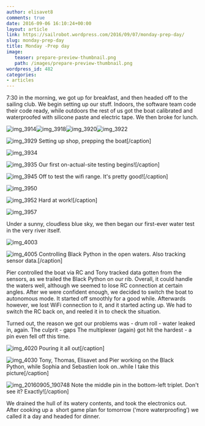 ```yaml
---
author: elisavet8
comments: true
date: 2016-09-06 16:10:24+00:00
layout: article
link: https://sailrobot.wordpress.com/2016/09/07/monday-prep-day/
slug: monday-prep-day
title: Monday -Prep day
image:
   teaser: prepare-preview-thumbnail.png
   path: /images/prepare-preview-thumbnail.png
wordpress_id: 482
categories:
- articles
---
```


7:30 in the morning, we got up for breakfast, and then headed off to the sailing club. We begin setting up our stuff. Indoors, the software team code their code ready, while outdoors the rest of us got the boat calibrated and waterproofed with silicone paste and electric tape. We then broke for lunch.

![img_3914](/images/wordpress/img_3914.jpg)![img_3918](/images/wordpress/img_3918.jpg)![img_3920](/images/wordpress/img_3920.jpg)![img_3922](/images/wordpress/img_3922.jpg)

![img_3929](/images/wordpress/img_3929.jpg) Setting up shop, prepping the boat[/caption]

![img_3934](/images/wordpress/img_3934.jpg)

![img_3935](/images/wordpress/img_3935.jpg) Our first on-actual-site testing begins![/caption]

![img_3945](/images/wordpress/img_3945.jpg) Off to test the wifi range. It's pretty good![/caption]

![img_3950](/images/wordpress/img_3950.jpg)

![img_3952](/images/wordpress/img_3952.jpg) Hard at work![/caption]

![img_3957](/images/wordpress/img_3957.jpg)



Under a sunny, cloudless blue sky, we then began our first-ever water test in the very river itself.

![img_4003](/images/wordpress/img_4003.jpg)

![img_4005](/images/wordpress/img_4005.jpg) Controlling Black Python in the open waters. Also tracking sensor data.[/caption]

Pier controlled the boat via RC and Tony tracked data gotten from the sensors, as we trailed the Black Python on our rib. Overall, it could handle the waters well, although we seemed to lose RC connection at certain angles. After we were confident enough, we decided to switch the boat to autonomous mode. It started off smoothly for a good while. Afterwards however, we lost WiFi connection to it, and it started acting up. We had to switch the RC back on, and reeled it in to check the situation.

Turned out, the reason we got our problems was - drum roll - water leaked in, again. The culprit - gaps The multiplexer (again) got hit the hardest - a pin even fell off this time.

![img_4020](/images/wordpress/img_4020.jpg) Pouring it all out[/caption]

![img_4030](/images/wordpress/img_4030.jpg) Tony, Thomas, Elisavet and Pier working on the Black Python, while Sophia and Sebastien look on..while I take this picture[/caption]

![img_20160905_190748](/images/wordpress/img_20160905_190748.jpg) Note the middle pin in the bottom-left triplet. Don't see it? Exactly![/caption]

We drained the hull of its watery contents, and took the electronics out. After cooking up a  short game plan for tomorrow (‘more waterproofing’) we called it a day and headed for dinner.
